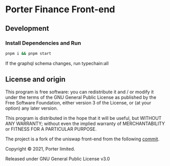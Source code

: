 # Porter Finance Front-end

## Development

### Install Dependencies and Run

```bash
pnpm i && pnpm start
```

If the graphql schema changes, run typechain:all

## License and origin

This program is free software: you can redistribute it and / or modify it under the terms of the GNU General Public License as published by the Free Software Foundation, either version 3 of the License, or (at your option) any later version.

This program is distributed in the hope that it will be useful, but WITHOUT ANY WARRANTY; without even the implied warranty of MERCHANTABILITY or FITNESS FOR A PARTICULAR PURPOSE.

The project is a fork of the uniswap front-end from the following [commit](https://github.com/Uniswap/uniswap-interface/commit/dc391d1bea58c129f34c3777a80e2d7eebd7b349).

Copyright © 2021, Porter limited.

Released under GNU General Public License v3.0
